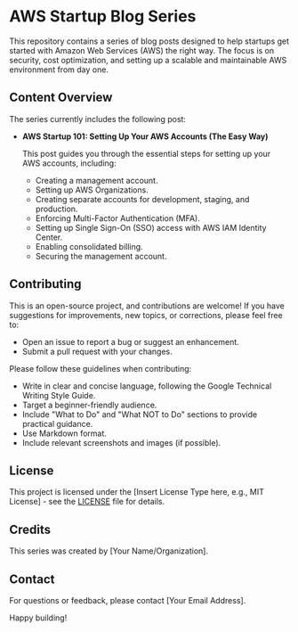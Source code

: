 # AWS Startup Blog Series

This repository contains a series of blog posts designed to help startups get started with Amazon Web Services (AWS) the right way. The focus is on security, cost optimization, and setting up a scalable and maintainable AWS environment from day one.

## Content Overview

The series currently includes the following post:

*   **AWS Startup 101: Setting Up Your AWS Accounts (The Easy Way)**

    This post guides you through the essential steps for setting up your AWS accounts, including:

    *   Creating a management account.
    *   Setting up AWS Organizations.
    *   Creating separate accounts for development, staging, and production.
    *   Enforcing Multi-Factor Authentication (MFA).
    *   Setting up Single Sign-On (SSO) access with AWS IAM Identity Center.
    *   Enabling consolidated billing.
    *   Securing the management account.

## Contributing

This is an open-source project, and contributions are welcome! If you have suggestions for improvements, new topics, or corrections, please feel free to:

*   Open an issue to report a bug or suggest an enhancement.
*   Submit a pull request with your changes.

Please follow these guidelines when contributing:

*   Write in clear and concise language, following the Google Technical Writing Style Guide.
*   Target a beginner-friendly audience.
*   Include "What to Do" and "What NOT to Do" sections to provide practical guidance.
*   Use Markdown format.
*   Include relevant screenshots and images (if possible).

## License

This project is licensed under the [Insert License Type here, e.g., MIT License] - see the [LICENSE](LICENSE) file for details.

## Credits

This series was created by [Your Name/Organization].

## Contact

For questions or feedback, please contact [Your Email Address].

Happy building!